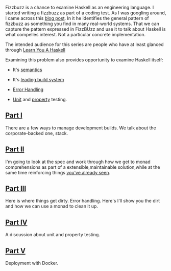 Fizzbuzz is a chance to examine Haskell as an engineering language.
I started writing a fizzbuzz as part of a coding test. As I was googling around,
I came across this [blog post](http://dave.fayr.am/posts/2012-10-4-finding-fizzbuzz.html). In it he identifies the general pattern of fizzbuzz as something you find in many real-world systems. That we can capture the pattern expressed
in FizzBUzz and use it to talk about Haskell is what compelles interest.
Not a particular concrete implementation.

The intended audience for this series are people who have at least glanced through [Learn You A Haskell](http://learnyouahaskell.com/)
 
Examining this problem also provides opportunity to examine Haskell itself:
*    It's [semantics](https://en.wikibooks.org/wiki/Haskell/Denotational_semantics)
*    It's [leading build system](https://github.com/commercialhaskell/stack/blob/master/doc/README.md)
*    [Error Handling](https://www.fpcomplete.com/school/starting-with-haskell/basics-of-haskell/10_Error_Handling) 

*    [Unit](https://wiki.haskell.org/HUnit_1.0_User%27s_Guide) and [property](https://www.fpcomplete.com/user/pbv/an-introduction-to-quickcheck-testing) testing.
## [Part I](/blog/2015/11/fizzbuzz-1)
 There are a few ways to manage development builds. We talk about the corporate-backed one, stack. 

## [Part II](/blog/2015/11/fizzbuzz-2)

 I'm going to look at the spec and work through how we get to monad comprehensions as part of a extensible,maintainable solution,while at the same time
reinforcing things [you've already seen](http://learnyouahaskell.com/chapters).

## [Part III](/blog/2015/11/fizzbuzz-3)

 Here is where things get dirty. Error handling. Here's I'll show you the dirt and how we can use a monad to clean it up.

## [Part IV](/blog/2015/11/fizzbuzz-4)
 A discussion about unit and property testing.

## [Part V](/blog/2015/11/fizzbuzz-5)
 Deployment with Docker. 
